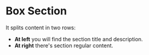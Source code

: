# Box Section

It splits content in two rows:

- **At left** you will find the section title and description.
- **At right** there's section regular content.